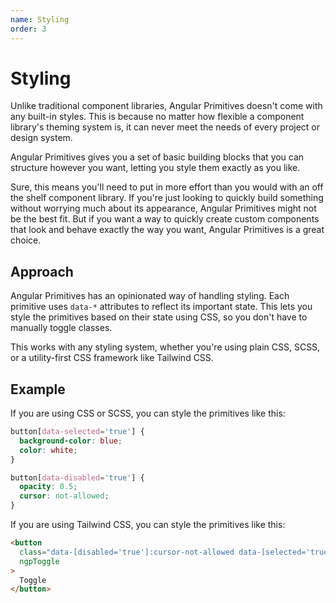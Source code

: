 ```yaml
---
name: Styling
order: 3
---
```


# Styling

Unlike traditional component libraries, Angular Primitives doesn't come with any built-in styles. This is because no matter how flexible a component library's theming system is, it can never meet the needs of every project or design system.

Angular Primitives gives you a set of basic building blocks that you can structure however you want, letting you style them exactly as you like.

Sure, this means you'll need to put in more effort than you would with an off the shelf component library. If you're just looking to quickly build something without worrying much about its appearance, Angular Primitives might not be the best fit. But if you want a way to quickly create custom components that look and behave exactly the way you want, Angular Primitives is a great choice.

## Approach

Angular Primitives has an opinionated way of handling styling. Each primitive uses `data-*` attributes to reflect its important state. This lets you style the primitives based on their state using CSS, so you don't have to manually toggle classes.

This works with any styling system, whether you're using plain CSS, SCSS, or a utility-first CSS framework like Tailwind CSS.

## Example

If you are using CSS or SCSS, you can style the primitives like this:

```scss
button[data-selected='true'] {
  background-color: blue;
  color: white;
}

button[data-disabled='true'] {
  opacity: 0.5;
  cursor: not-allowed;
}
```

If you are using Tailwind CSS, you can style the primitives like this:

```html
<button
  class="data-[disabled='true']:cursor-not-allowed data-[selected='true']:bg-blue-500 data-[selected='true']:text-white data-[disabled='true']:opacity-50"
  ngpToggle
>
  Toggle
</button>
```
